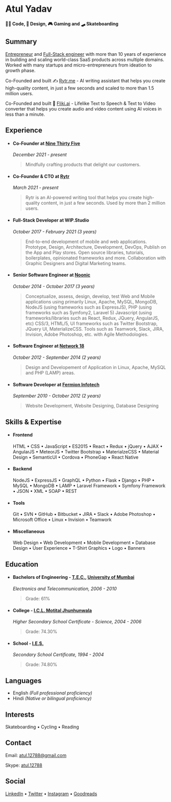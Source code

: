# Atul Yadav 

#### 👨‍💻 Code, 🎨 Design, 🎮 Gaming and 🛹 Skateboarding

## Summary
<ins>Entrepreneur</ins> and <ins>Full-Stack engineer</ins> with more than 10 years of experience in building and scaling world-class SaaS products across multiple domains. Worked with many startups and micro-entrepreneurs from ideation to growth phase.

Co-Founded and built ✍️ [Rytr.me](https://rytr.me) - AI writing assistant that helps you create high-quality content, in just a few seconds and scaled to more than 1.5 million users.

Co-Founded and built 🎥 [Fliki.ai](https://fliki.ai) - Lifelike Text to Speech & Text to Video converter that helps you create audio and video content using AI voices in less than a minute.

## Experience
- #### Co-Founder at [Nine Thirty Five](https://ninethirtyfive.llc)
    *December 2021 - present*
    > Mindfully crafting products that delight our customers.

- #### Co-Founder & CTO at [Rytr](https://rytr.me)
    *March 2021 - present*
    > Rytr is an AI-powered writing tool that helps you create high-quality content, in just a few seconds. Used by more than 2 million users.

- #### Full-Stack Developer at WIP.Studio
    *October 2017 - February 2021 (3 years)*
    > End-to-end development of mobile and web applications. Prototype, Design, Architecture, Development, DevOps, Publish on the App and Play stores. Open source libraries, tutorials, boilerplates, opinionated frameworks and more. Collaboration with Graphic Designers and Digital Marketing teams.

- #### Senior Software Engineer at [Noonic](http://noonic.com)
    *October 2014 - October 2017 (3 years)*
    > Conceptualize, assess, design, develop, test Web and Mobile applications using primarily Linux, Apache, MySQL, MongoDB, NodeJS (using frameworks such as ExpressJS), PHP (using frameworks such as Symfony2, Laravel 5) Javascript (using frameworks/libraries such as React, Redux, JQuery, AngularJS, etc) CSS/3, HTML/5, UI frameworks such as Twitter Bootstrap, JQuery UI, MaterializeCSS. Tools such as Teamwork, Slack, JIRA, Invision, Adobe Photoshop, etc. with Agile Methodologies.

- #### Software Engineer at [Network 18](http://www.network18online.com/)
    *October 2012 - September 2014 (2 years)*
    > Design and Developement of Application in Linux, Apache, MySQL and PHP (LAMP) areas.

- #### Software Developer at [Fermion Infotech](http://fermioninfotech.com/)
    *September 2010 - October 2012 (2 years)*
    > Website Development, Website Designing, Database Designing

## Skills & Expertise
- #### Frontend
    HTML &bull; CSS &bull; JavaScript &bull; ES2015 &bull; React &bull; Redux &bull; jQuery &bull; AJAX &bull; AngularJS &bull; MeteorJS &bull; Twitter Bootstrap &bull; MaterialzeCSS &bull; Material Design &bull; SemanticUI &bull; Cordova &bull; PhoneGap &bull; React Native 

- #### Backend
    NodeJS &bull; ExpressJS &bull; GraphQL &bull; Python &bull; Flask &bull; Django &bull; PHP &bull; MySQL &bull; MongoDB &bull; LAMP &bull; Laravel Framework &bull; Symfony Framework &bull; JSON &bull; XML &bull; SOAP &bull; REST 

- #### Tools
    Git &bull; SVN &bull; GitHub &bull; Bitbucket &bull; JIRA &bull; Slack &bull; Adobe Photoshop &bull; Microsoft Office &bull; Linux &bull; Invision &bull; Teamwork

- #### Miscellaneous
    Web Design &bull; Web Development &bull; Mobile Development &bull; Database Design &bull; User Experience &bull; T-Shirt Graphics &bull; Logo &bull; Banners

## Education
- #### Bachelors of Engineering - [T.E.C.](http://terna.org/), [University of Mumbai](http://mu.ac.in)
    *Electronics and Telecommunication, 2006 - 2010*
    > Grade: 61%

- #### College - [I.C.L. Motital Jhunhunwala](www.iclesmj.edu.in/)
    *Higher Secondary School Certificate - Science, 2004 - 2006*
    > Grade: 74.30%

- #### School - [I.E.S.](http://www.ies.edu/)
    *Secondary School Certificate, 1994 - 2004*
    > Grade: 74.80%

## Languages
- English *(Full professional proficiency)*
- Hindi *(Native or bilingual proficiency)*

## Interests
Skateboarding &bull; Cycling &bull; Reading

## Contact
Email: [atul.12788@gmail.com](mailto:atul.12788@gmail.com)

Skype: [atul.12788](skype:atul.12788) 

## Social
[LinkedIn](https://in.linkedin.com/in/atulmy) &bull; [Twitter](https://twitter.com/atulmy) &bull; [Instagram](https://instagram.com/atulmy/) &bull; [Goodreads](https://www.goodreads.com/user/show/4785546-atul-yadav)
